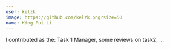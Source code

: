 ```yaml
---
user: kelzk
image: https://github.com/kelzk.png?size=50
name: King Pui Li
---
```

I contributed as the: Task 1 Manager, some reviews on task2, ... 

<!-- 
Note: Please put down your own information, and register your real contribution. Check the md syntax and DO NOT set up a table...
-->
